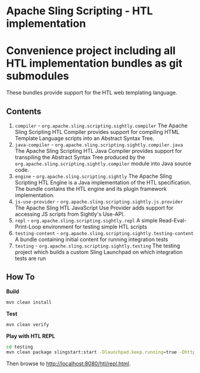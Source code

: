 Apache Sling Scripting - HTL implementation
====
Convenience project including all HTL implementation bundles as git submodules
===
These bundles provide support for the HTL web templating language.

## Contents
1. `compiler` - `org.apache.sling.scripting.sightly.compiler`
  The Apache Sling Scripting HTL Compiler provides support for compiling HTML Template Language scripts into an Abstract
  Syntax Tree.
2. `java-compiler` - `org.apache.sling.scripting.sightly.compiler.java`
  The Apache Sling Scripting HTL Java Compiler provides support for transpiling the Abstract Syntax Tree produced by the
  `org.apache.sling.scripting.sightly.compiler` module into Java source code.
3. `engine` - `org.apache.sling.scripting.sightly`
  The Apache Sling Scripting HTL Engine is a Java implementation of the HTL specification. The bundle contains the HTL 
  engine and its plugin framework implementation.
4. `js-use-provider` - `org.apache.sling.scripting.sightly.js.provider`
  The Apache Sling HTL JavaScript Use Provider adds support for accessing JS scripts from Sightly's Use-API.
5. `repl` - `org.apache.sling.scripting.sightly.repl`
  A simple Read-Eval-Print-Loop environment for testing simple HTL scripts
6. `testing-content` - `org.apache.sling.scripting.sightly.testing-content`
  A bundle containing initial content for running integration tests
7. `testing` - `org.apache.sling.scripting.sightly.testing`
  The testing project which builds a custom Sling Launchpad on which integration tests are run
  
## How To

**Build**
```bash
mvn clean install
```

**Test**
```bash
mvn clean verify
```

**Play with HTL REPL**
```bash
cd testing
mvn clean package slingstart:start -Dlaunchpad.keep.running=true -Dhttp.port=8080
```
Then browse to [http://localhost:8080/htl/repl.html](http://localhost:8080/htl/repl.html).